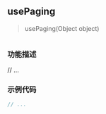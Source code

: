 ## usePaging

> usePaging(Object object)

```ts
```

### 功能描述

// ...

### 示例代码

<demo></demo> 

<script lang="ts" setup>
  import Demo from './demo.vue'
</script>

```js
// ...
```